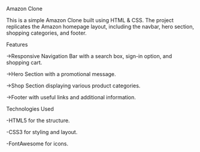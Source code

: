 Amazon Clone

This is a simple Amazon Clone built using HTML & CSS. The project replicates the Amazon homepage layout, including the navbar, hero section, shopping categories, and footer.

Features

->Responsive Navigation Bar with a search box, sign-in option, and shopping cart.

->Hero Section with a promotional message.

->Shop Section displaying various product categories.

->Footer with useful links and additional information.

Technologies Used

-HTML5 for the structure.

-CSS3 for styling and layout.

-FontAwesome for icons.
